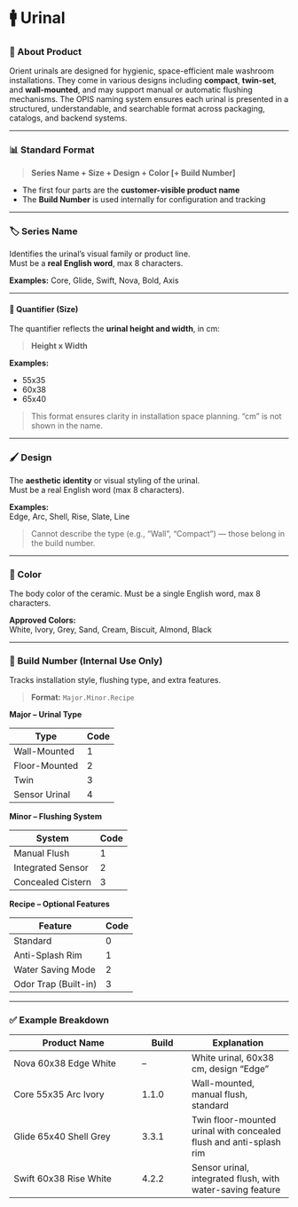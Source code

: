 # 🚹 Urinal

### 🧩 About Product

Orient urinals are designed for hygienic, space-efficient male washroom installations. They come in various designs including **compact**, **twin-set**, and **wall-mounted**, and may support manual or automatic flushing mechanisms. The OPIS naming system ensures each urinal is presented in a structured, understandable, and searchable format across packaging, catalogs, and backend systems.

***

### 📊 Standard Format

> **Series Name + Size + Design + Color \[+ Build Number]**

* The first four parts are the **customer-visible product name**
* The **Build Number** is used internally for configuration and tracking

***

### 🏷️ Series Name

Identifies the urinal’s visual family or product line.\
Must be a **real English word**, max 8 characters.

**Examples:** Core, Glide, Swift, Nova, Bold, Axis

***

#### 📏 Quantifier (Size)

The quantifier reflects the **urinal height and width**, in cm:

> **Height x Width**

**Examples:**

* 55x35
* 60x38
* 65x40

> This format ensures clarity in installation space planning. “cm” is not shown in the name.

***

### 🖌️ Design

The **aesthetic identity** or visual styling of the urinal.\
Must be a real English word (max 8 characters).

**Examples:**\
Edge, Arc, Shell, Rise, Slate, Line

> Cannot describe the type (e.g., “Wall”, “Compact”) — those belong in the build number.

***

### 🎨 Color

The body color of the ceramic. Must be a single English word, max 8 characters.

**Approved Colors:**\
White, Ivory, Grey, Sand, Cream, Biscuit, Almond, Black

***

### 🔢 Build Number (Internal Use Only)

Tracks installation style, flushing type, and extra features.

> **Format:** `Major.Minor.Recipe`

**Major – Urinal Type**

| Type          | Code |
| ------------- | ---- |
| Wall-Mounted  | 1    |
| Floor-Mounted | 2    |
| Twin          | 3    |
| Sensor Urinal | 4    |

**Minor – Flushing System**

| System            | Code |
| ----------------- | ---- |
| Manual Flush      | 1    |
| Integrated Sensor | 2    |
| Concealed Cistern | 3    |

**Recipe – Optional Features**

| Feature              | Code |
| -------------------- | ---- |
| Standard             | 0    |
| Anti-Splash Rim      | 1    |
| Water Saving Mode    | 2    |
| Odor Trap (Built-in) | 3    |

***

### ✅ Example Breakdown

<table><thead><tr><th width="215.25390625">Product Name</th><th width="73.66796875">Build</th><th>Explanation</th></tr></thead><tbody><tr><td>Nova 60x38 Edge White</td><td>–</td><td>White urinal, 60x38 cm, design “Edge”</td></tr><tr><td>Core 55x35 Arc Ivory</td><td>1.1.0</td><td>Wall-mounted, manual flush, standard</td></tr><tr><td>Glide 65x40 Shell Grey</td><td>3.3.1</td><td>Twin floor-mounted urinal with concealed flush and anti-splash rim</td></tr><tr><td>Swift 60x38 Rise White</td><td>4.2.2</td><td>Sensor urinal, integrated flush, with water-saving feature</td></tr></tbody></table>
